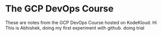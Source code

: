# The GCP DevOps Course
These are notes from the GCP DevOps Course hosted on KodeKloud.
Hi This is Abhishek, doing my first experiment with github.
doing trial
